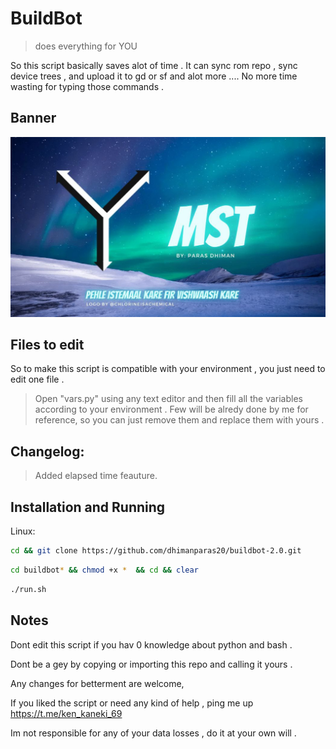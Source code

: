 # BuildBot
> does everything for YOU

So this script basically saves alot of time . It can sync rom repo , sync device trees , and upload it to gd or sf and alot more ....
No more time wasting for typing those commands .

## Banner
<p align="center">
<img src="https://github.com/dhimanparas20/buildbot-2.0/blob/main/mst.jpg" />

## Files to edit 
So to make this script is compatible with your environment , you just need to edit one file .  
> Open "vars.py" using any text editor and then fill all the variables according to your environment .
> Few will be alredy done by me for reference, so you can just remove them and replace them with yours .
  
## Changelog:
> Added elapsed time feauture.

## Installation and Running 

Linux:

```sh
cd && git clone https://github.com/dhimanparas20/buildbot-2.0.git 
```

```sh
cd buildbot* && chmod +x *  && cd && clear 
```

```sh
./run.sh
```

## Notes
Dont edit this script if you hav 0 knowledge about python and bash .

Dont be a gey by copying or importing this repo and calling it yours .
  
Any changes for betterment are welcome,  

If you liked the script or need any kind of help , ping me up  https://t.me/ken_kaneki_69

Im not responsible for any of your data losses , do it at your own will .
